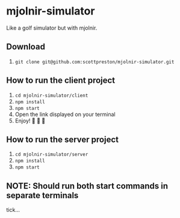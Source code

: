 # mjolnir-simulator
Like a golf simulator but with mjolnir.

## Download

 1. `git clone git@github.com:scottpreston/mjolnir-simulator.git`

## How to run the client project

 1. `cd mjolnir-simulator/client`
 2. `npm install`
 3. `npm start`
 4. Open the link displayed on your terminal
 5. Enjoy! :tada: :tada: :tada:

## How to run the server project

 1. `cd mjolnir-simulator/server`
 2. `npm install`
 3. `npm start`

## NOTE:  Should run both start commands in separate terminals

tick...